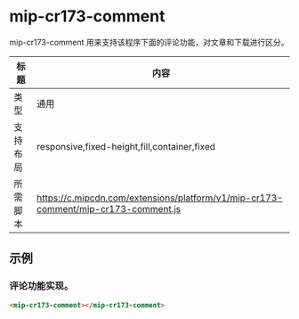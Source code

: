 # mip-cr173-comment

mip-cr173-comment 用来支持该程序下面的评论功能，对文章和下载进行区分。

标题|内容
----|----
类型|通用
支持布局|responsive,fixed-height,fill,container,fixed
所需脚本|https://c.mipcdn.com/extensions/platform/v1/mip-cr173-comment/mip-cr173-comment.js
## 示例

### 评论功能实现。
```html
<mip-cr173-comment></mip-cr173-comment>
```


